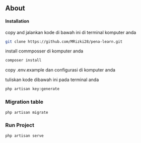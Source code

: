 
## About 


#### Installation
copy and jalankan kode di bawah ini di terminal komputer anda

```bash
git clone https://github.com/MRizki28/pena-learn.git
```

install commposser di komputer anda

```bash
composer install
```

copy .env.example dan configurasi di komputer anda


tuliskan kode dibawah ini pada terminal anda

```bash
php artisan key:generate
```

### Migration table

```bash
php artisan migrate
```

### Run Project

```bash
php artisan serve
```
